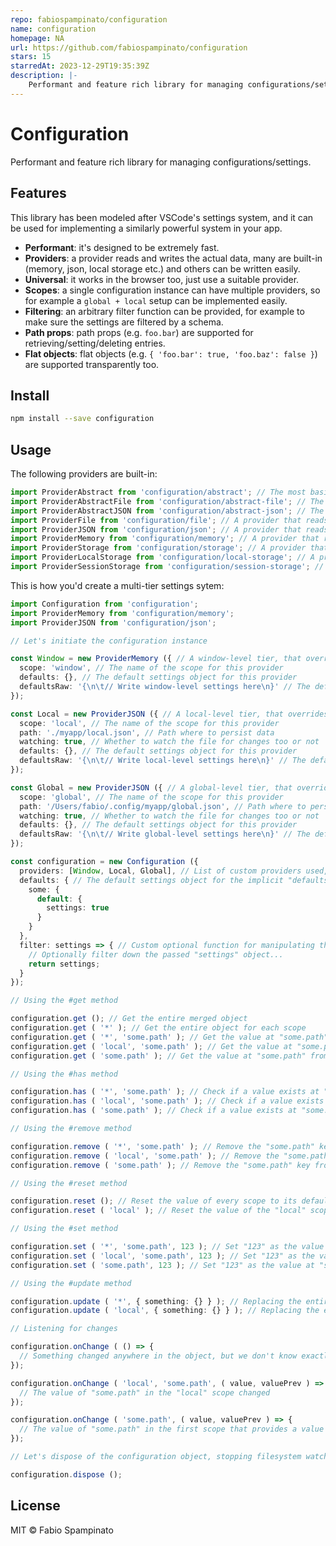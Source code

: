 ```yaml
---
repo: fabiospampinato/configuration
name: configuration
homepage: NA
url: https://github.com/fabiospampinato/configuration
stars: 15
starredAt: 2023-12-29T19:35:39Z
description: |-
    Performant and feature rich library for managing configurations/settings.
---
```


# Configuration

Performant and feature rich library for managing configurations/settings.

## Features

This library has been modeled after VSCode's settings system, and it can be used for implementing a similarly powerful system in your app.

- **Performant**: it's designed to be extremely fast.
- **Providers**: a provider reads and writes the actual data, many are built-in (memory, json, local storage etc.) and others can be written easily.
- **Universal**: it works in the browser too, just use a suitable provider.
- **Scopes**: a single configuration instance can have multiple providers, so for example a `global + local` setup can be implemented easily.
- **Filtering**: an arbitrary filter function can be provided, for example to make sure the settings are filtered by a schema.
- **Path props**: path props (e.g. `foo.bar`) are supported for retrieving/setting/deleting entries.
- **Flat objects**: flat objects (e.g. `{ 'foo.bar': true, 'foo.baz': false }`) are supported transparently too.

## Install

```sh
npm install --save configuration
```

## Usage

The following providers are built-in:

```ts
import ProviderAbstract from 'configuration/abstract'; // The most basic abstract provider
import ProviderAbstractFile from 'configuration/abstract-file'; // The most basic abstract file provider
import ProviderAbstractJSON from 'configuration/abstract-json'; // The most basic abstract JSON-backed file provider
import ProviderFile from 'configuration/file'; // A provider that reads/writes to a file
import ProviderJSON from 'configuration/json'; // A provider that reads/writes to a JSON file
import ProviderMemory from 'configuration/memory'; // A provider that reads/writes to memory
import ProviderStorage from 'configuration/storage'; // A provider that reads/writes to a general web storage object
import ProviderLocalStorage from 'configuration/local-storage'; // A provider that reads/writes to localStorage
import ProviderSessionStorage from 'configuration/session-storage'; // A provider that reads/writes to sessionStorage
```

This is how you'd create a multi-tier settings sytem:

```ts
import Configuration from 'configuration';
import ProviderMemory from 'configuration/memory';
import ProviderJSON from 'configuration/json';

// Let's initiate the configuration instance

const Window = new ProviderMemory ({ // A window-level tier, that overrides every other tier
  scope: 'window', // The name of the scope for this provider
  defaults: {}, // The default settings object for this provider
  defaultsRaw: '{\n\t// Write window-level settings here\n}' // The default settings object for this provider as a string
});

const Local = new ProviderJSON ({ // A local-level tier, that overrides every other tier except for "window"
  scope: 'local', // The name of the scope for this provider
  path: './myapp/local.json', // Path where to persist data
  watching: true, // Whether to watch the file for changes too or not
  defaults: {}, // The default settings object for this provider
  defaultsRaw: '{\n\t// Write local-level settings here\n}' // The default settings object for this provider as a string
});

const Global = new ProviderJSON ({ // A global-level tier, that overrides only the "defaults" tier
  scope: 'global', // The name of the scope for this provider
  path: '/Users/fabio/.config/myapp/global.json', // Path where to persist data
  watching: true, // Whether to watch the file for changes too or not
  defaults: {}, // The default settings object for this provider
  defaultsRaw: '{\n\t// Write global-level settings here\n}' // The default settings object for this provider as a string
});

const configuration = new Configuration ({
  providers: [Window, Local, Global], // List of custom providers used, ordered by priority
  defaults: { // The default settings object for the implicit "defaults" scope
    some: {
      default: {
        settings: true
      }
    }
  },
  filter: settings => { // Custom optional function for manipulating the raw settings object
    // Optionally filter down the passed "settings" object...
    return settings;
  }
});

// Using the #get method

configuration.get (); // Get the entire merged object
configuration.get ( '*' ); // Get the entire object for each scope
configuration.get ( '*', 'some.path' ); // Get the value at "some.path" for all scopes
configuration.get ( 'local', 'some.path' ); // Get the value at "some.path" from the "local" scope
configuration.get ( 'some.path' ); // Get the value at "some.path" from the first scope that has a value for it

// Using the #has method

configuration.has ( '*', 'some.path' ); // Check if a value exists at "some.path" in all scopes
configuration.has ( 'local', 'some.path' ); // Check if a value exists at "some.path" in the "local" scope
configuration.has ( 'some.path' ); // Check if a value exists at "some.path" in at least one scope

// Using the #remove method

configuration.remove ( '*', 'some.path' ); // Remove the "some.path" key from all scopes
configuration.remove ( 'local', 'some.path' ); // Remove the "some.path" key from the "local" scope
configuration.remove ( 'some.path' ); // Remove the "some.path" key from any scope that has a value for it

// Using the #reset method

configuration.reset (); // Reset the value of every scope to its default one
configuration.reset ( 'local' ); // Reset the value of the "local" scope

// Using the #set method

configuration.set ( '*', 'some.path', 123 ); // Set "123" as the value at "some.path" for every scope
configuration.set ( 'local', 'some.path', 123 ); // Set "123" as the value at "some.path" for the "local" scope
configuration.set ( 'some.path', 123 ); // Set "123" as the value at "some.path" in the first scope that has a value for that key

// Using the #update method

configuration.update ( '*', { something: {} } ); // Replacing the entire settings object for every scope
configuration.update ( 'local', { something: {} } ); // Replacing the entire settings object for the "local" scope

// Listening for changes

configuration.onChange ( () => {
  // Something changed anywhere in the object, but we don't know exactly where, but this makes this callback the cheapest
});

configuration.onChange ( 'local', 'some.path', ( value, valuePrev ) => {
  // The value of "some.path" in the "local" scope changed
});

configuration.onChange ( 'some.path', ( value, valuePrev ) => {
  // The value of "some.path" in the first scope that provides a value for it changed
});

// Let's dispose of the configuration object, stopping filesystem watching for example

configuration.dispose ();
```

## License

MIT © Fabio Spampinato


